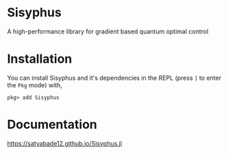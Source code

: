 # Sisyphus

A high-performance library for gradient based quantum optimal control


# Installation

You can install Sisyphus and it's dependencies in the REPL (press `]` to enter the `Pkg` mode) with,

```
pkg> add Sisyphus
```

# Documentation

https://satyabade12.github.io/Sisyphus.jl
